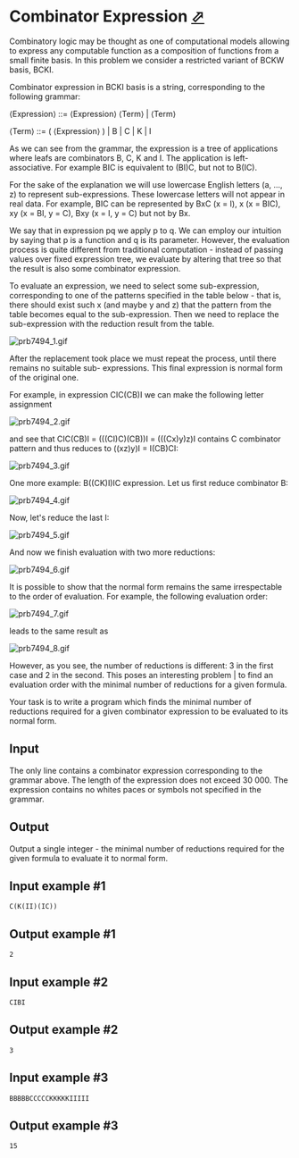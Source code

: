 # Combinator Expression [⬀](https://www.e-olymp.com/en/contests/9666/problems/84865)
Combinatory logic may be thought as one of computational models allowing to express any computable function as a composition of functions from a small finite basis. In this problem we consider a restricted variant of BCKW basis, BCKI.

Combinator expression in BCKI basis is a string, corresponding to the following grammar:

⟨Expression⟩ ::= ⟨Expression⟩ ⟨Term⟩ | ⟨Term⟩

⟨Term⟩ ::= ( ⟨Expression⟩ ) | B | C | K | I

As we can see from the grammar, the expression is a tree of applications where leafs are combinators B, C, K and I. The application is left-associative. For example BIC is equivalent to (BI)C, but not to B(IC).

For the sake of the explanation we will use lowercase English letters (a, ..., z) to represent sub-expressions. These lowercase letters will not appear in real data. For example, BIC can be represented by BxC (x = I), x (x = BIC), xy (x = BI, y = C), Bxy (x = I, y = C) but not by Bx.

We say that in expression pq we apply p to q. We can employ our intuition by saying that p is a function and q is its parameter. However, the evaluation process is quite different from traditional computation - instead of passing values over fixed expression tree, we evaluate by altering that tree so that the result is also some combinator expression.

To evaluate an expression, we need to select some sub-expression, corresponding to one of the patterns specified in the table below - that is, there should exist such x (and maybe y and z) that the pattern from the table becomes equal to the sub-expression. Then we need to replace the sub-expression with the reduction result from the table.

![prb7494_1.gif](fa46ef1ef423219d9bf24c96e27fadbe.gif)

After the replacement took place we must repeat the process, until there remains no suitable sub- expressions. This final expression is normal form of the original one.

For example, in expression CIC(CB)I we can make the following letter assignment

![prb7494_2.gif](2a47cabf19548942105c2ce6f9162d40.gif)

and see that CIC(CB)I = (((CI)C)(CB))I = (((Cx)y)z)I contains C combinator pattern and thus reduces to ((xz)y)I = I(CB)CI:

![prb7494_3.gif](2ba0a92325dba759436d65e6373c7a0b.gif)

One more example: B((CK)I)IC expression. Let us first reduce combinator B:

![prb7494_4.gif](430441ccffe76f8754d0265aba84bfa2.gif)

Now, let's reduce the last I:

![prb7494_5.gif](758708af953c8dc489b29b47245b3cc5.gif)

And now we finish evaluation with two more reductions:

![prb7494_6.gif](b63993743542a47c52559f37242b1afd.gif)

It is possible to show that the normal form remains the same irrespectable to the order of evaluation. For example, the following evaluation order:

![prb7494_7.gif](bcf045a882bf1f2d2628b307aa382b2a.gif)

leads to the same result as

![prb7494_8.gif](b09e0d27aef9b537baa481b113eab160.gif)

However, as you see, the number of reductions is different: 3 in the first case and 2 in the second. This poses an interesting problem | to find an evaluation order with the minimal number of reductions for a given formula.

Your task is to write a program which finds the minimal number of reductions required for a given combinator expression to be evaluated to its normal form.

## Input
The only line contains a combinator expression corresponding to the grammar above. The length of the expression does not exceed 30 000. The expression contains no whites paces or symbols not specified in the grammar.

## Output
Output a single integer - the minimal number of reductions required for the given formula to evaluate it to normal form.

## Input example #1
```
C(K(II)(IC))
```

## Output example #1
```
2
```

## Input example #2
```
CIBI
```

## Output example #2
```
3
```

## Input example #3
```
BBBBBCCCCCKKKKKIIIII
```

## Output example #3
```
15
```

